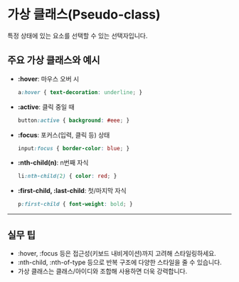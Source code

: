 # 가상 클래스(Pseudo-class)

특정 상태에 있는 요소를 선택할 수 있는 선택자입니다.

## 주요 가상 클래스와 예시
- **:hover**: 마우스 오버 시
  ```css
  a:hover { text-decoration: underline; }
  ```
- **:active**: 클릭 중일 때
  ```css
  button:active { background: #eee; }
  ```
- **:focus**: 포커스(입력, 클릭 등) 상태
  ```css
  input:focus { border-color: blue; }
  ```
- **:nth-child(n)**: n번째 자식
  ```css
  li:nth-child(2) { color: red; }
  ```
- **:first-child, :last-child**: 첫/마지막 자식
  ```css
  p:first-child { font-weight: bold; }
  ```

---

## 실무 팁
- :hover, :focus 등은 접근성(키보드 내비게이션)까지 고려해 스타일링하세요.
- :nth-child, :nth-of-type 등으로 반복 구조에 다양한 스타일을 줄 수 있습니다.
- 가상 클래스는 클래스/아이디와 조합해 사용하면 더욱 강력합니다.
